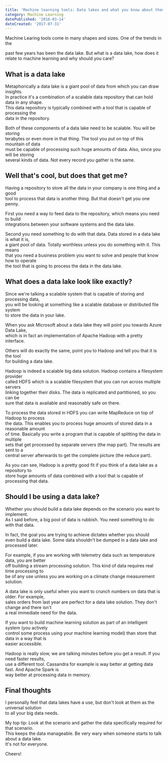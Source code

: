 ```yaml
---
title: 'Machine learning tools: Data lakes and what you know about them'
category: Machine Learning
datePublished: '2016-03-14'
dateCreated: '2017-07-31'
---
```

<!--kg-card-begin: markdown--><p>Machine Learing tools come in many shapes and sizes. One of the trends in the<br>
past few years has been the data lake. But what is a data lake, how does it<br>
relate to machine learning and why should you care?</p>
<!-- more -->
<h2 id="whatisadatalake">What is a data lake</h2>
<p>Metaphorically a data lake is a giant pool of data from which you can draw insights.<br>
In practice it's a combination of a scalable data repository that can hold data in any shape.<br>
This data repository is typically combined with a tool that is capable of processing the<br>
data in the repository.</p>
<p>Both of these components of a data lake need to be scalable. You will be storing<br>
terabytes or even more in that thing. The tool you put on top of this mountain of data<br>
must be capable of processing such huge amounts of data. Also, since you will be storing<br>
several kinds of data. Not every record you gather is the same.</p>
<h2 id="wellthatscoolbutdoesthatgetme">Well that's cool, but does that get me?</h2>
<p>Having a repository to store all the data in your company is one thing and a good<br>
tool to process that data is another thing. But that doesn't get you one penny.</p>
<p>First you need a way to feed data to the repository, which means you need to build<br>
integrations between your software systems and the data lake.</p>
<p>Second you need something to do with that data. Data stored in a data lake is what it is,<br>
a giant pool of data. Totally worthless unless you do something with it. This means<br>
that you need a business problem you want to solve and people that know how to operate<br>
the tool that is going to process the data in the data lake.</p>
<h2 id="whatdoesadatalakelooklikeexactly">What does a data lake look like exactly?</h2>
<p>Since we're talking a scalable system that is capable of storing and processing data,<br>
you will be looking at something like a scalable database or distributed file system<br>
to store the data in your lake.</p>
<p>When you ask Microsoft about a data lake they will point you towards Azure Data Lake,<br>
which is in fact an implementation of Apache Hadoop with a pretty interface.</p>
<p>Others will do exactly the same, point you to Hadoop and tell you that it is the tool<br>
for building a data lake.</p>
<p>Hadoop is indeed a scalable big data solution. Hadoop contains a filesystem provider<br>
called HDFS which is a scalable filesystem that you can run across multiple servers<br>
linking together their disks. The data is replicated and partitioned, so you can be<br>
sure that data is available and reasonably safe on there.</p>
<p>To process the data stored in HDFS you can write MapReduce on top of Hadoop to process<br>
the data. This enables you to process huge amounts of stored data in a reasonable amount<br>
of time. Basically you write a program that is capable of splitting the data in multiple<br>
sets that get processed by separate servers (the map part). The results are sent to a<br>
central server afterwards to get the complete picture (the reduce part).</p>
<p>As you can see, Hadoop is a pretty good fit if you think of a data lake as a repository to<br>
store huge amounts of data combined with a tool that is capable of processing that data.</p>
<h2 id="shouldibeusingadatalake">Should I be using a data lake?</h2>
<p>Whether you should build a data lake depends on the scenario you want to implement.<br>
As I said before, a big pool of data is rubbish. You need something to do with that data.</p>
<p>In fact, the goal you are trying to achieve dictates whether you should<br>
even build a data lake. Some data shouldn't be dumped in a data lake and processed later.</p>
<p>For example, if you are working with telemetry data such as temperature data, you are better<br>
off building a stream processing solution. This kind of data requires real time processing to<br>
be of any use unless you are working on a climate change measurement solution.</p>
<p>A data lake is only useful when you want to crunch numbers on data that is older. For example,<br>
sales orders from last year are perfect for a data lake solution. They don't change and there isn't<br>
a real immediate need for the data.</p>
<p>If you want to build machine learning solution as part of an intelligent system (you actively<br>
control some process using your machine learning model) than store that data in a way that is<br>
easier accessible.</p>
<p>Hadoop is really slow, we are talking minutes before you get a result. If you need faster results,<br>
use a different tool. Cassandra for example is way better at getting data fast. And Apache Spark is<br>
way better at processing data in memory.</p>
<h2 id="finalthoughts">Final thoughts</h2>
<p>I personally feel that data lakes have a use, but don't look at them as the universal solution<br>
to all your big data needs.</p>
<p>My top tip: Look at the scenario and gather the data specifically required for that scenario.<br>
This keeps the data manageable. Be very wary when someone starts to talk about a data lake.<br>
It's not for everyone.</p>
<p>Cheers!</p>
<!--kg-card-end: markdown-->
